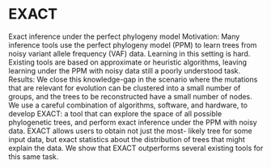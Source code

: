 # EXACT
Exact inference under the perfect phylogeny model
Motivation: Many inference tools use the
perfect phylogeny model
(PPM) to learn trees from noisy
variant allele frequency
(VAF) data. Learning in this setting is hard. Existing tools are based on
approximate or heuristic algorithms, leaving learning under the PPM with noisy data still a poorly
understood task.
Results: We close this knowledge-gap in the scenario where the mutations that are relevant for
evolution can be clustered into a small number of groups, and the trees to be reconstructed have
a small number of nodes. We use a careful combination of algorithms, software, and hardware, to
develop EXACT: a tool that can explore the space of all possible phylogenetic trees, and perform
exact inference under the PPM with noisy data. EXACT allows users to obtain not just the most-
likely tree for some input data, but exact statistics about the distribution of trees that might explain
the data. We show that EXACT outperforms several existing tools for this same task.
